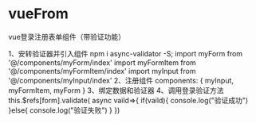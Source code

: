 # vueFrom
vue登录注册表单组件（带验证功能）

1、安转验证器并引入组件
npm i async-validator -S;
import myForm from '@/components/myForm/index'
import myFormItem from '@/components/myFormItem/index'
import myInput from '@/components/myInput/index'
2、注册组件
components: {
    myInput,
    myFormItem,
    myForm
}
3、绑定数据和验证器
4、调用登录验证方法
  this.$refs[form].validate( async vaild=>{
            if(vaild){
              console.log("验证成功")
            }else{
              console.log("验证失败")
            }
  })
